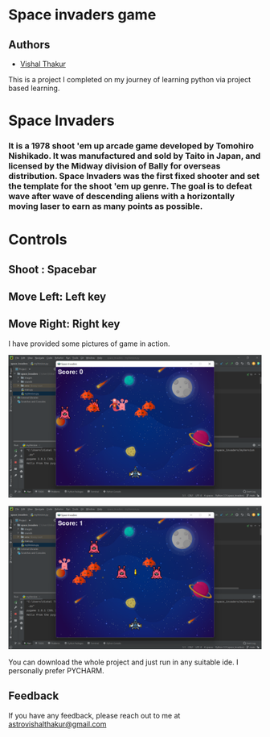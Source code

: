 # Space invaders game
## Authors

- [Vishal Thakur](https://www.github.com/astrovishalthakur)



This is a project I completed on my journey of learning python via project based learning.

<h1>Space Invaders</h1><h3>It is a 1978 shoot 'em up arcade game developed by Tomohiro Nishikado. 
It was manufactured and sold by Taito in Japan, and licensed by the Midway division of Bally for overseas distribution. 
Space Invaders was the first fixed shooter and set the template for the shoot 'em up genre. 
The goal is to defeat wave after wave of descending aliens with a horizontally moving laser to earn as many points as possible.</h3>

<h1>Controls</h1>
<h2> Shoot : Spacebar</h2>
<h2> Move Left: Left key</h2>
<h2> Move Right: Right key</h2>

I have provided some pictures of game in action.

![](readimg/Screenshot%20(4).png)



![](readimg/Screenshot%20(5).png)


You can download the whole project and just run in any suitable ide. I personally prefer PYCHARM.

## Feedback

If you have any feedback, please reach out to me at astrovishalthakur@gmail.com

